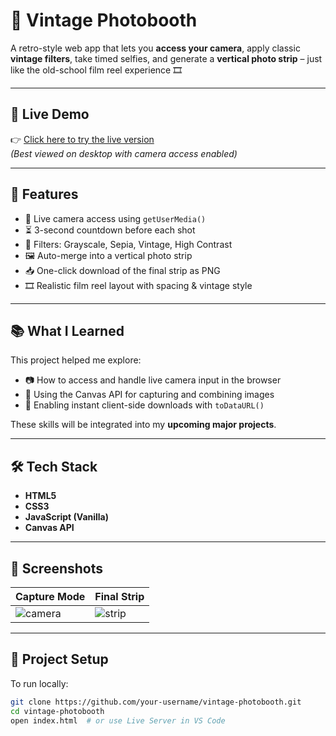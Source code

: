 # 📸 Vintage Photobooth

A retro-style web app that lets you **access your camera**, apply classic **vintage filters**, take timed selfies, and generate a **vertical photo strip** – just like the old-school film reel experience 🎞️

---

## 🚀 Live Demo

👉 [Click here to try the live version](https://your-live-link.netlify.app)  
*(Best viewed on desktop with camera access enabled)*

---

## 🎯 Features

- 🎥 Live camera access using `getUserMedia()`
- ⏳ 3-second countdown before each shot
- 🎨 Filters: Grayscale, Sepia, Vintage, High Contrast
- 🖼️ Auto-merge into a vertical photo strip
- 📥 One-click download of the final strip as PNG
- 🎞️ Realistic film reel layout with spacing & vintage style

---

## 📚 What I Learned

This project helped me explore:
- 📷 How to access and handle live camera input in the browser
- 🧠 Using the Canvas API for capturing and combining images
- 💾 Enabling instant client-side downloads with `toDataURL()`

These skills will be integrated into my **upcoming major projects**.

---

## 🛠️ Tech Stack

- **HTML5**
- **CSS3**
- **JavaScript (Vanilla)**
- **Canvas API**

---

## 📸 Screenshots

| Capture Mode | Final Strip |
|--------------|-------------|
| ![camera](screenshots/camera.png) | ![strip](screenshots/strip.png) |

---

## 📁 Project Setup

To run locally:

```bash
git clone https://github.com/your-username/vintage-photobooth.git
cd vintage-photobooth
open index.html  # or use Live Server in VS Code
